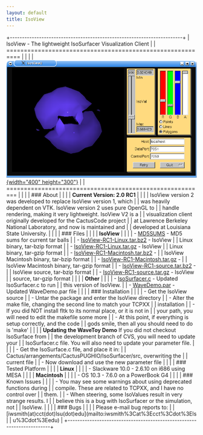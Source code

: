 ```yaml
---
layout: default
title: IsoView
---
```

+-----------------------------------------------------------------------+
| IsoView - The lightweight IsoSurfacer Visualization Client            |
| ==========================================================            |
|                                                                       |
| [![](isoview.png){width="400" height="300"}](isoview.png)             |
| =========================================================             |
|                                                                       |
| ### About                                                             |
|                                                                       |
| **Current Version: 2.0 RC1**                                          |
|                                                                       |
| IsoView version 2 was developed to replace IsoView version 1, which   |
| was heavily dependent on VTK. IsoView version 2 uses pure OpenGL to   |
| handle rendering, making it very lightweight. IsoView V2 is a         |
| visualization client originally developed for the CactusCode project  |
| at Lawrence Berkeley National Laboratory, and now is maintained and   |
| developed at Louisiana State University.                              |
|                                                                       |
| ### Files                                                             |
|                                                                       |
| **IsoView**                                                           |
|                                                                       |
| -   [MD5SUMS](IsoView-RC1-MD5SUMS) - MD5 sums for current tar balls   |
| -   [IsoView-RC1-Linux.tar.bz2](IsoView-RC1-Linux.tar.bz2) - IsoView  |
|     Linux binary, tar-bzip format                                     |
| -   [IsoView-RC1-Linux.tar.gz](IsoView-RC1-Linux.tar.gz) - IsoView    |
|     Linux binary, tar-gzip format                                     |
| -   [IsoView-RC1-Macintosh.tar.bz2](IsoView-RC1-Macintosh.tar.bz2) -  |
|     IsoView Macintosh binary, tar-bzip format                         |
| -   [IsoView-RC1-Macintosh.tar.gz](IsoView-RC1-Macintosh.tar.gz) -    |
|     IsoView Macintosh binary, tar-gzip format                         |
| -   [IsoView-RC1-source.tar.bz2](IsoView-RC1-source.tar.bz2) -        |
|     IsoView source, tar-bzip format                                   |
| -   [IsoView-RC1-source.tar.gz](IsoView-RC1-source.tar.gz) - IsoView  |
|     source, tar-gzip format                                           |
|                                                                       |
| **Other**                                                             |
|                                                                       |
| -   [IsoSurfacer.c](IsoSurfacer.c) - Updated IsoSurfacer.c to run     |
|     this version of IsoView.                                          |
| -   [WaveDemo.par](WaveDemo.par) - Updated WaveDemo.par file          |
|                                                                       |
| ### Installation                                                      |
|                                                                       |
| -   Get the IsoView source                                            |
| -   Untar the package and enter the IsoView directory                 |
| -   Alter the make file, changing the second line to match your TCPXX |
|     installation                                                      |
| -   If you did NOT install fltk to its normal place, or it is not in  |
|     your path, you will need to edit the makefile some more           |
| -   At this point, if everything is setup correctly, and the code     |
|     gods smile, then all you should need to do is \'make\'            |
|                                                                       |
| **Updating the WaveToy Demo** If you did not checkout IsoSurface from |
| the development branch of CVS, you will need to update your           |
| IsoSurfacer.c file. You will also need to update your parameter file. |
|                                                                       |
| -   Get the IsoSurface.c file, and place it in:                       |
|     Cactus/arrangements/CactusPUGHIO/IsoSurfacer/src, overwriting the |
|     current file                                                      |
| -   Now download and use the new parameter file                       |
|                                                                       |
| ### Tested Platform                                                   |
|                                                                       |
| **Linux**                                                             |
|                                                                       |
| -   Slackware 10.0 - 2.6.10 on i686 using MESA                        |
|                                                                       |
| **Macintosh**                                                         |
|                                                                       |
| -   OS 10.3 - 7.6.0 on a PowerBook G4                                 |
|                                                                       |
| ### Known Issues                                                      |
|                                                                       |
| -   You may see some warnings about using deprecated functions during |
|     compile. These are related to TCPXX, and I have no control over   |
|     them.                                                             |
| -   When steering, some IsoValues result in very strange results. I   |
|     believe this is a bug with IsoSurfacer or the simulation, not     |
|     IsoView.                                                          |
|                                                                       |
| ### Bugs                                                              |
|                                                                       |
| Please e-mail bug reports to:                                         |
| [iwsmith(at)cct(dot)lsu(dot)edu](mailto:iwsmith%3Cat%3Ecct%3Cdot%3Els |
| u%3Cdot%3Eedu)                                                        |
+-----------------------------------------------------------------------+
